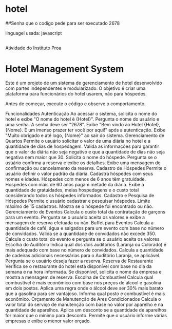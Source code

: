 
# hotel

##Senha que o codigo pede para ser executado 2678

linguagel usada: javascript
##
Atividade do Instituto Proa
# Hotel Management System
Este é um projeto de um sistema de gerenciamento de hotel desenvolvido com partes independentes e modularizado. O objetivo é criar uma plataforma para funcionários do hotel usarem, não para hóspedes.

Antes de começar, execute o código e observe o comportamento.

Funcionalidades
Autenticação
Ao acessar o sistema, solicita o nome do hotel e exibe "O nome do hotel é {Hotel}".
Pergunta o nome do usuário e uma senha. A senha deve ser "2678".
Exibe "Bem vindo ao Hotel {Hotel}, {Nome}. É um imenso prazer ter você por aqui!" após a autenticação.
Exibe "Muito obrigado e até logo, {Nome}" ao sair do sistema.
Gerenciamento de Quartos
Permite o usuário solicitar o valor de uma diária no hotel e a quantidade de dias de hospedagem.
Valida as informações para garantir que o valor da diária não seja negativo e que a quantidade de dias não seja negativa nem maior que 30.
Solicita o nome do hóspede.
Pergunta se o usuário confirma a reserva e exibe os detalhes.
Exibe uma mensagem de confirmação ou cancelamento da reserva.
Cadastro de Hóspedes
Permite o usuário definir o valor padrão da diária.
Cadastra hóspedes com seus nomes e idades.
Hóspedes com menos de 6 anos têm gratuidade.
Hóspedes com mais de 60 anos pagam metade da diária.
Exibe a quantidade de gratuidades, meias hospedagens e o custo total considerando todos os hóspedes informados.
Cadastro e Pesquisa de Hóspedes
Permite o usuário cadastrar e pesquisar hóspedes.
Limite máximo de 15 cadastros.
Mostra se o hóspede foi encontrado ou não.
Gerenciamento de Eventos
Calcula o custo total da contratação de garçons para um evento.
Pergunta se o usuário aceita os valores e exibe a mensagem de reserva efetuada ou não.
Buffet para Eventos
Calcula a quantidade de café, água e salgados para um evento com base no número de convidados.
Valida se a quantidade de convidados não excede 350.
Calcula o custo total do evento e pergunta se o usuário aceita os valores.
Escolha do Auditório
Indica qual dos dois auditórios (Laranja ou Colorado) é mais adequado com base no número de convidados.
Calcula a quantidade de cadeiras adicionais necessárias para o Auditório Laranja, se aplicável.
Pergunta se o usuário deseja fazer a reserva.
Reserva de Restaurante
Verifica se o restaurante do hotel está disponível com base no dia da semana e na hora informada.
Se disponível, solicita o nome da empresa e mostra a mensagem de reserva.
Escolha de Combustível
Calcula qual combustível é mais econômico com base nos preços de álcool e gasolina em dois postos.
Aplica uma regra onde o álcool deve ser 30% mais barato que a gasolina para ser vantajoso.
Informa qual posto e combustível é mais econômico.
Orçamento de Manutenção de Ares Condicionados
Calcula o valor total do serviço de manutenção com base no valor por aparelho e na quantidade de aparelhos.
Aplica um desconto se a quantidade de aparelhos for maior que o mínimo para desconto.
Permite que o usuário informe várias empresas e exibe o menor valor orçado.
